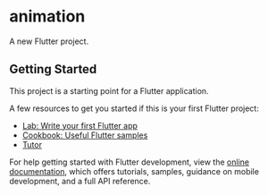 # animation

A new Flutter project.

## Getting Started

This project is a starting point for a Flutter application.

A few resources to get you started if this is your first Flutter project:

- [Lab: Write your first Flutter app](https://docs.flutter.dev/get-started/codelab)
- [Cookbook: Useful Flutter samples](https://docs.flutter.dev/cookbook)
- [Tutor](https://youtu.be/OtrWXLfGtqE?list=PL4cUxeGkcC9gP1qg8yj-Jokef29VRCLt1) <br>

For help getting started with Flutter development, view the
[online documentation](https://docs.flutter.dev/), which offers tutorials,
samples, guidance on mobile development, and a full API reference.
